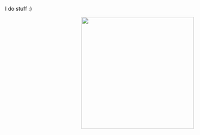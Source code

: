 
I do stuff :)

<img align="right" width="300" height="300" src="![Redzwinger_a_light_yellow_canvas_with_a_slightly_coarse_texture_aee4b051-dc78-426e-ae11-e864beff2c99(1)](https://github.com/Redzwinger/Redzwinger/assets/102427149/e3cabf46-0fb8-44db-a68a-726cb0e0fc50)">

<!--

**Redzwinger/Redzwinger** is a ✨ _special_ ✨ repository because its `README.md` (this file) appears on your GitHub profile.

Here are some ideas to get you started:

- 🔭 I’m currently working on ...
- 🌱 I’m currently learning ...
- 👯 I’m looking to collaborate on ...
- 🤔 I’m looking for help with ...
- 💬 Ask me about ...
- 📫 How to reach me: ...
- 😄 Pronouns: ...
- ⚡ Fun fact: ...
-->
